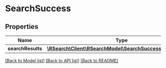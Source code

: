 # SearchSuccess

## Properties
Name | Type | Description | Notes
------------ | ------------- | ------------- | -------------
**searchResults** | [**\RSearch\Client\RSearchModel\SearchSuccessSearchResults**](SearchSuccessSearchResults.md) |  | 

[[Back to Model list]](../README.md#documentation-for-models) [[Back to API list]](../README.md#documentation-for-api-endpoints) [[Back to README]](../README.md)


